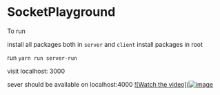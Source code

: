 # SocketPlayground

To run

install all packages both in `server` and `client`
install packages in root

run `yarn run server-run`

visit localhost: 3000

sever should be available on localhost:4000 
[![Watch the video](![image](https://github.com/Magvin/SocketPlayground/assets/23562296/7a8e9205-d31d-4dc9-ae97-02edb2e8b4d4)
](https://streamable.com/n0eb2u)

